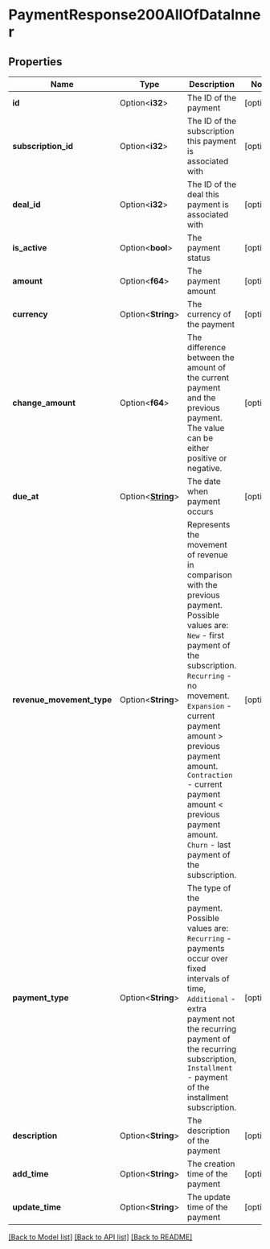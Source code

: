 # PaymentResponse200AllOfDataInner

## Properties

Name | Type | Description | Notes
------------ | ------------- | ------------- | -------------
**id** | Option<**i32**> | The ID of the payment | [optional]
**subscription_id** | Option<**i32**> | The ID of the subscription this payment is associated with | [optional]
**deal_id** | Option<**i32**> | The ID of the deal this payment is associated with | [optional]
**is_active** | Option<**bool**> | The payment status | [optional]
**amount** | Option<**f64**> | The payment amount | [optional]
**currency** | Option<**String**> | The currency of the payment | [optional]
**change_amount** | Option<**f64**> | The difference between the amount of the current payment and the previous payment. The value can be either positive or negative. | [optional]
**due_at** | Option<[**String**](string.md)> | The date when payment occurs | [optional]
**revenue_movement_type** | Option<**String**> | Represents the movement of revenue in comparison with the previous payment. Possible values are: `New` - first payment of the subscription. `Recurring` - no movement. `Expansion` - current payment amount > previous payment amount. `Contraction` - current payment amount < previous payment amount. `Churn` - last payment of the subscription. | [optional]
**payment_type** | Option<**String**> | The type of the payment. Possible values are: `Recurring` - payments occur over fixed intervals of time, `Additional` - extra payment not the recurring payment of the recurring subscription, `Installment` - payment of the installment subscription. | [optional]
**description** | Option<**String**> | The description of the payment | [optional]
**add_time** | Option<**String**> | The creation time of the payment | [optional]
**update_time** | Option<**String**> | The update time of the payment | [optional]

[[Back to Model list]](../README.md#documentation-for-models) [[Back to API list]](../README.md#documentation-for-api-endpoints) [[Back to README]](../README.md)


